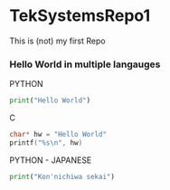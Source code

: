 # TekSystemsRepo1
This is (not) my first Repo  

### Hello World in multiple langauges  
PYTHON

```python
print("Hello World")
```
C
```c
char* hw = "Hello World"
printf("%s\n", hw)
```

PYTHON - JAPANESE
```python
print("Kon'nichiwa sekai")
```
